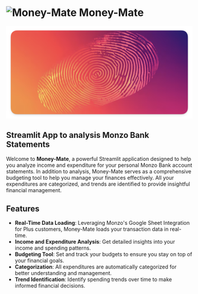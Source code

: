 # ![Money-Mate](https://img.icons8.com/dotty/80/coins.png) Money-Mate

![logo](images/private.png)

## Streamlit App to analysis Monzo Bank Statements

Welcome to **Money-Mate**, a powerful Streamlit application designed to help you analyze income and expenditure for your personal Monzo Bank account statements. In addition to analysis, Money-Mate serves as a comprehensive budgeting tool to help you manage your finances effectively. All your expenditures are categorized, and trends are identified to provide insightful financial management.

## Features

- **Real-Time Data Loading**: Leveraging Monzo's Google Sheet Integration for Plus customers, Money-Mate loads your transaction data in real-time.
- **Income and Expenditure Analysis**: Get detailed insights into your income and spending patterns.
- **Budgeting Tool**: Set and track your budgets to ensure you stay on top of your financial goals.
- **Categorization**: All expenditures are automatically categorized for better understanding and management.
- **Trend Identification**: Identify spending trends over time to make informed financial decisions.
